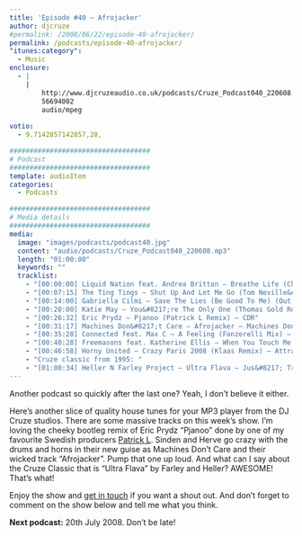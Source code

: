 ```yaml
---
title: 'Episode #40 – Afrojacker'
author: djcruze
#permalink: /2008/06/22/episode-40-afrojacker/
permalink: /podcasts/episode-40-afrojacker/
"itunes:category":
  - Music
enclosure:
  - |
    |
        http://www.djcruzeaudio.co.uk/podcasts/Cruze_Podcast040_220608.mp3
        56694002
        audio/mpeg
        
votio:
  - 9.7142857142857,28,

###################################
# Podcast
###################################
template: audioItem
categories:
  - Podcasts

###################################
# Media details
###################################
media:
  image: "images/podcasts/podcast40.jpg"
  content: "audio/podcasts/Cruze_Podcast040_220608.mp3"
  length: "01:00:00"
  keywords: ""
  tracklist:
    - "[00:00:00] Liquid Nation feat. Andrea Britton – Breathe Life (Chris Ortega &#038; Thomas Gold Dub) – Hit! Records"
    - "[00:07:15] The Ting Tings – Shut Up And Let Me Go (Tom Neville&#8217;s Keep It Quiet Dub) (Funkfinders cut-up edit) – Columbia"
    - "[00:14:00] Gabriella Cilmi – Save The Lies (Be Good To Me) (Out Of Office Remix) – Island"
    - "[00:20:00] Katie May – You&#8217;re The Only One (Thomas Gold Remix) – AATW"
    - "[00:26:32] Eric Prydz – Pjanoo (Patrick L Remix) – CDR"
    - "[00:31:17] Machines Don&#8217;t Care – Afrojacker – Machines Don&#8217;t Care"
    - "[00:35:28] Connected feat. Max C – A Feeling (Fonzerelli Mix) – Big In Ibiza"
    - "[00:40:28] Freemasons feat. Katherine Ellis – When You Touch Me (Freemasons 2008 Club Mix) – Loaded Records"
    - "[00:46:58] Horny United – Crazy Paris 2008 (Klaas Remix) – Attractive Music"
    - "Cruze classic from 1995: "
    - "[01:00:34] Heller N Farley Project – Ultra Flava – Jus&#8217; Trax"
---
```


Another podcast so quickly after the last one? Yeah, I don&#8217;t believe it either.

Here&#8217;s another slice of quality house tunes for your MP3 player from the DJ Cruze studios. There are some massive tracks on this week&#8217;s show. I&#8217;m loving the cheeky bootleg remix of Eric Prydz &#8220;Pjanoo&#8221; done by one of my favourite Swedish producers [Patrick L][1]. Sinden and Herve go crazy with the drums and horns in their new guise as Machines Don&#8217;t Care and their wicked track &#8220;Afrojacker&#8221;. Pump that one up loud. And what can I say about the Cruze Classic that is &#8220;Ultra Flava&#8221; by Farley and Heller? AWESOME! That&#8217;s what!

Enjoy the show and [get in touch][2] if you want a shout out. And don&#8217;t forget to comment on the show below and tell me what you think.

**Next podcast:** 20th July 2008. Don&#8217;t be late!

 [1]: http://www.patrickl.se
 [2]: /cms/contact/
 [3]: http://www.djcruze.co.uk/cms/wp-content/DownloadButton.gif
 [4]: http://www.djcruzeaudio.co.uk/podcasts/Cruze_Podcast040_220608.mp3